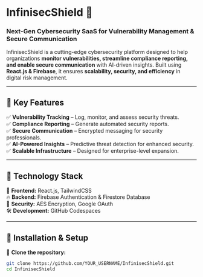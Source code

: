 # InfinisecShield 🚀  
### **Next-Gen Cybersecurity SaaS for Vulnerability Management & Secure Communication**  

InfinisecShield is a cutting-edge cybersecurity platform designed to help organizations **monitor vulnerabilities, streamline compliance reporting, and enable secure communication** with AI-driven insights. Built using **React.js & Firebase**, it ensures **scalability, security, and efficiency** in digital risk management.  

---

## 🔹 **Key Features**  
✅ **Vulnerability Tracking** – Log, monitor, and assess security threats.  
✅ **Compliance Reporting** – Generate automated security reports.  
✅ **Secure Communication** – Encrypted messaging for security professionals.  
✅ **AI-Powered Insights** – Predictive threat detection for enhanced security.  
✅ **Scalable Infrastructure** – Designed for enterprise-level expansion.  

---

## 🔹 **Technology Stack**  
🚀 **Frontend:** React.js, TailwindCSS  
🔥 **Backend:** Firebase Authentication & Firestore Database  
🔐 **Security:** AES Encryption, Google OAuth  
🛠 **Development:** GitHub Codespaces  

---

## 🔹 **Installation & Setup**  
📌 **Clone the repository:**  
```sh
git clone https://github.com/YOUR_USERNAME/InfinisecShield.git
cd InfinisecShield

